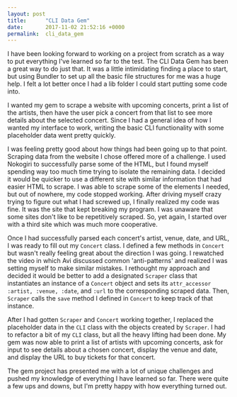```yaml
---
layout: post
title:      "CLI Data Gem"
date:       2017-11-02 21:52:16 +0000
permalink:  cli_data_gem
---
```



  I have been looking forward to working on a project from scratch as a way to put everything I've learned so far to the test. The CLI Data Gem has been a great way to do just that. It was a little intimidating finding a place to start, but using Bundler to set up all the basic file structures for me was a huge help. I felt a lot better once I had a lib folder I could start putting some code into. 

  I wanted my gem to scrape a website with upcoming concerts, print a list of the artists, then have the user pick a concert from that list to see more details about the selected concert. Since I had a general idea of how I wanted my interface to work, writing the basic CLI functionality with some placeholder data went pretty quickly. 

  I was feeling pretty good about how things had been going up to that point. Scraping data from the website I chose offered more of a challenge. I used Nokogiri to successfully parse some of the HTML, but I found myself spending way too much time trying to isolate the remaining data. I decided it would be quicker to use a different site with similar information that had easier HTML to scrape. I was able to scrape some of the elements I needed, but out of nowhere, my code stopped working. After driving myself crazy trying to figure out what I had screwed up, I finally realized my code was fine. It was the site that kept breaking my program. I was unaware that some sites don't like to be repetitively scraped. So, yet again, I started over with a third site which was much more cooperative. 

  Once I had successfully parsed each concert's artist, venue, date, and URL, I was ready to fill out my `Concert` class. I defined a few methods in `Concert` but wasn't really feeling great about the direction I was going. I rewatched the video in which Avi discussed common 'anti-patterns' and realized I was setting myself to make similar mistakes. I rethought my approach and decided it would be better to add a designated `Scraper` class that instantiates an instance of a `Concert` object and sets its `attr_accessor :artist, :venue, :date`, and `:url` to the corresponding scraped data. Then, `Scraper` calls the `save` method I defined in `Concert` to keep track of that instance. 

  After I had gotten `Scraper` and `Concert` working together, I replaced the placeholder data in the `CLI` class with the objects created by `Scraper`. I had to refactor a bit of my `CLI` class, but all the heavy lifting had been done. My gem was now able to print a list of artists with upcoming concerts, ask for input to see details about a chosen concert, display the venue and date, and display the URL to buy tickets for that concert. 

  The gem project has presented me with a lot of unique challenges and pushed my knowledge of everything I have learned so far. There were quite a few ups and downs, but I'm pretty happy with how everything turned out. 


